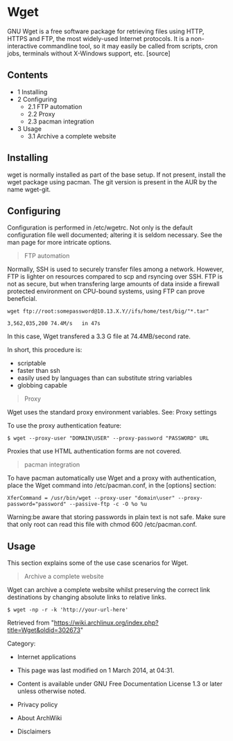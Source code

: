 Wget
====

GNU Wget is a free software package for retrieving files using HTTP,
HTTPS and FTP, the most widely-used Internet protocols. It is a
non-interactive commandline tool, so it may easily be called from
scripts, cron jobs, terminals without X-Windows support, etc. [source]

Contents
--------

-   1 Installing
-   2 Configuring
    -   2.1 FTP automation
    -   2.2 Proxy
    -   2.3 pacman integration
-   3 Usage
    -   3.1 Archive a complete website

Installing
----------

wget is normally installed as part of the base setup. If not present,
install the wget package using pacman. The git version is present in the
AUR by the name wget-git.

Configuring
-----------

Configuration is performed in /etc/wgetrc. Not only is the default
configuration file well documented; altering it is seldom necessary. See
the man page for more intricate options.

> FTP automation

Normally, SSH is used to securely transfer files among a network.
However, FTP is lighter on resources compared to scp and rsyncing over
SSH. FTP is not as secure, but when transfering large amounts of data
inside a firewall protected environment on CPU-bound systems, using FTP
can prove beneficial.

    wget ftp://root:somepassword@10.13.X.Y//ifs/home/test/big/"*.tar"

    3,562,035,200 74.4M/s   in 47s

In this case, Wget transfered a 3.3 G file at 74.4MB/second rate.

In short, this procedure is:

-   scriptable
-   faster than ssh
-   easily used by languages than can substitute string variables
-   globbing capable

> Proxy

Wget uses the standard proxy environment variables. See: Proxy settings

To use the proxy authentication feature:

    $ wget --proxy-user "DOMAIN\USER" --proxy-password "PASSWORD" URL

Proxies that use HTML authentication forms are not covered.

> pacman integration

To have pacman automatically use Wget and a proxy with authentication,
place the Wget command into /etc/pacman.conf, in the [options] section:

    XferCommand = /usr/bin/wget --proxy-user "domain\user" --proxy-password="password" --passive-ftp -c -O %o %u

Warning:be aware that storing passwords in plain text is not safe. Make
sure that only root can read this file with chmod 600 /etc/pacman.conf.

Usage
-----

This section explains some of the use case scenarios for Wget.

> Archive a complete website

Wget can archive a complete website whilst preserving the correct link
destinations by changing absolute links to relative links.

    $ wget -np -r -k 'http://your-url-here'

Retrieved from
"https://wiki.archlinux.org/index.php?title=Wget&oldid=302673"

Category:

-   Internet applications

-   This page was last modified on 1 March 2014, at 04:31.
-   Content is available under GNU Free Documentation License 1.3 or
    later unless otherwise noted.
-   Privacy policy
-   About ArchWiki
-   Disclaimers
